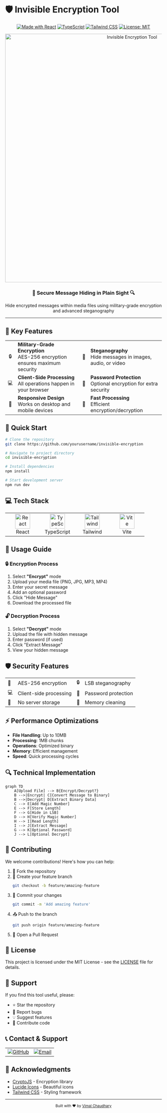 # 🛡️ Invisible Encryption Tool

<div align="center">
  
  [![Made with React](https://img.shields.io/badge/Made_with-React-61DAFB.svg?style=flat-square&logo=react)](https://reactjs.org)
  [![TypeScript](https://img.shields.io/badge/TypeScript-Ready-blue.svg?style=flat-square&logo=typescript)](https://www.typescriptlang.org)
  [![Tailwind CSS](https://img.shields.io/badge/Tailwind_CSS-Styled-38B2AC.svg?style=flat-square&logo=tailwind-css)](https://tailwindcss.com)
  [![License: MIT](https://img.shields.io/badge/License-MIT-yellow.svg?style=flat-square)](https://opensource.org/licenses/MIT)

  <p align="center">
    <img src="https://images.unsplash.com/photo-1557683311-eac922347aa1?q=80&w=2900" alt="Invisible Encryption Tool" width="800" />
  </p>

  <h3>🔐 Secure Message Hiding in Plain Sight 🔍</h3>
  <p>Hide encrypted messages within media files using military-grade encryption and advanced steganography</p>

</div>

---

## 🌟 Key Features

<table>
  <tr>
    <td align="center">🔒</td>
    <td><strong>Military-Grade Encryption</strong><br/>AES-256 encryption ensures maximum security</td>
    <td align="center">🎯</td>
    <td><strong>Steganography</strong><br/>Hide messages in images, audio, or video</td>
  </tr>
  <tr>
    <td align="center">💻</td>
    <td><strong>Client-Side Processing</strong><br/>All operations happen in your browser</td>
    <td align="center">🔑</td>
    <td><strong>Password Protection</strong><br/>Optional encryption for extra security</td>
  </tr>
  <tr>
    <td align="center">📱</td>
    <td><strong>Responsive Design</strong><br/>Works on desktop and mobile devices</td>
    <td align="center">🚀</td>
    <td><strong>Fast Processing</strong><br/>Efficient encryption/decryption</td>
  </tr>
</table>

## 🚀 Quick Start

```bash
# Clone the repository
git clone https://github.com/yourusername/invisible-encryption

# Navigate to project directory
cd invisible-encryption

# Install dependencies
npm install

# Start development server
npm run dev
```

## 💻 Tech Stack

<table>
  <tr>
    <td align="center" width="96">
      <img src="https://skillicons.dev/icons?i=react" width="48" height="48" alt="React" />
      <br>React
    </td>
    <td align="center" width="96">
      <img src="https://skillicons.dev/icons?i=ts" width="48" height="48" alt="TypeScript" />
      <br>TypeScript
    </td>
    <td align="center" width="96">
      <img src="https://skillicons.dev/icons?i=tailwind" width="48" height="48" alt="Tailwind" />
      <br>Tailwind
    </td>
    <td align="center" width="96">
      <img src="https://skillicons.dev/icons?i=vite" width="48" height="48" alt="Vite" />
      <br>Vite
    </td>
  </tr>
</table>

## 📖 Usage Guide

### 🔒 Encryption Process

1. Select **"Encrypt"** mode
2. Upload your media file (PNG, JPG, MP3, MP4)
3. Enter your secret message
4. Add an optional password
5. Click "Hide Message"
6. Download the processed file

### 🔓 Decryption Process

1. Select **"Decrypt"** mode
2. Upload the file with hidden message
3. Enter password (if used)
4. Click "Extract Message"
5. View your hidden message

## 🛡️ Security Features

<table>
  <tr>
    <td>🔐</td>
    <td>AES-256 encryption</td>
    <td>🔒</td>
    <td>LSB steganography</td>
  </tr>
  <tr>
    <td>💻</td>
    <td>Client-side processing</td>
    <td>🔑</td>
    <td>Password protection</td>
  </tr>
  <tr>
    <td>🚫</td>
    <td>No server storage</td>
    <td>🧹</td>
    <td>Memory cleaning</td>
  </tr>
</table>

## ⚡ Performance Optimizations

- **File Handling**: Up to 10MB
- **Processing**: 1MB chunks
- **Operations**: Optimized binary
- **Memory**: Efficient management
- **Speed**: Quick processing cycles

## 🔍 Technical Implementation

```mermaid
graph TD
    A[Upload File] --> B{Encrypt/Decrypt?}
    B -->|Encrypt| C[Convert Message to Binary]
    B -->|Decrypt| D[Extract Binary Data]
    C --> E[Add Magic Number]
    E --> F[Store Length]
    F --> G[Hide in LSB]
    D --> H[Verify Magic Number]
    H --> I[Read Length]
    I --> J[Extract Message]
    G --> K[Optional Password]
    J --> L[Optional Decrypt]
```

## 🤝 Contributing

We welcome contributions! Here's how you can help:

1. 🍴 Fork the repository
2. 🌿 Create your feature branch
   ```bash
   git checkout -b feature/amazing-feature
   ```
3. 💾 Commit your changes
   ```bash
   git commit -m 'Add amazing feature'
   ```
4. 📤 Push to the branch
   ```bash
   git push origin feature/amazing-feature
   ```
5. 🔄 Open a Pull Request

## 📜 License

This project is licensed under the MIT License - see the [LICENSE](LICENSE) file for details.

## 🌟 Support

If you find this tool useful, please:

- ⭐ Star the repository
- 🐛 Report bugs
- 💡 Suggest features
- 🤝 Contribute code

## 📞 Contact & Support

<table>
  <tr>
    <td>
      <a href="https://github.com/VimalChaudhary07">
        <img src="https://img.shields.io/badge/GitHub-Follow-181717?style=for-the-badge&logo=github" alt="GitHub" />
      </a>
    </td>
    <td>
      <a href="mailto:vimalchaudhary011@gmail.com">
        <img src="https://img.shields.io/badge/Email-Contact-EA4335?style=for-the-badge&logo=gmail" alt="Email" />
      </a>
    </td>
  </tr>
</table>

## 🙏 Acknowledgments

- [CryptoJS](https://github.com/brix/crypto-js) - Encryption library
- [Lucide Icons](https://lucide.dev) - Beautiful icons
- [Tailwind CSS](https://tailwindcss.com) - Styling framework

---

<div align="center">
  <sub>Built with ❤️ by <a href="https://github.com/VimalChaudhary07">Vimal Chaudhary</a></sub>
</div>
